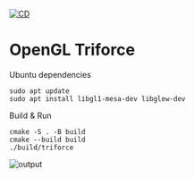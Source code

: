 [![CD](https://github.com/humbertodias/gl-triforce/actions/workflows/cd.yml/badge.svg)](https://github.com/humbertodias/gl-triforce/actions/workflows/cd.yml)

OpenGL Triforce
===

Ubuntu dependencies
```shell
sudo apt update
sudo apt install libgl1-mesa-dev libglew-dev
```

Build & Run
```shell
cmake -S . -B build
cmake --build build
./build/triforce
```
![output](https://github.com/humbertodias/gl-triforce/assets/9255997/d908fb9b-8213-4ff3-bc35-39022a58cf33)
<!--
ffmpeg -i input.mov -vf "fps=15,scale=900:-1:flags=lanczos" -c:v gif output.gif
-->

